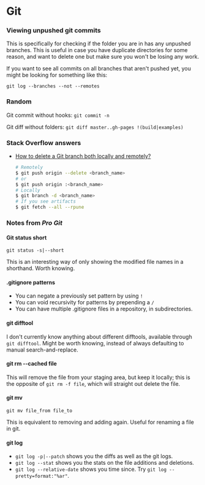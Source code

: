 # Git

### Viewing unpushed git commits

This is specifically for checking if the folder you are in has any unpushed branches. This is useful in case you have duplicate directories for some reason, and want to delete one but make sure you won't be losing any work.

If you want to see all commits on all branches that aren't pushed yet, you might be looking for something like this:

    git log --branches --not --remotes

### Random

Git commit without hooks: `git commit -n`

Git diff without folders: `git diff master..gh-pages !(build|examples)`

### Stack Overflow answers

- [How to delete a Git branch both locally and remotely?](https://stackoverflow.com/questions/2003505/how-to-delete-a-git-branch-both-locally-and-remotely)

    ```sh
    # Remotely
    $ git push origin --delete <branch_name>
    # or
    $ git push origin :<branch_name>
    # Locally
    $ git branch -d <branch_name>
    # If you see artifacts
    $ git fetch --all --rpune
    ```

### Notes from _Pro Git_

#### Git status short

```
git status -s|--short
```

This is an interesting way of only showing the modified file names in a shorthand. Worth knowing.

#### .gitignore patterns

* You can negate a previously set pattern by using `!`
* You can void recursivity for patterns by prepending a `/`
* You can have multiple .gitignore files in a repository, in subdirectories.

#### git difftool

I don't currently know anything about different difftools, available through `git difftool`. Might be worth knowing, instead of always defaulting to manual search-and-replace.

#### git rm --cached file

This will remove the file from your staging area, but keep it locally; this is the opposite of `git rm -f file`, which will straight out delete the file.

#### git mv

`git mv file_from file_to`

This is equivalent to removing and adding again. Useful for renaming a file in git.

#### git log

* `git log -p|--patch` shows you the diffs as well as the git logs.
* `git log --stat` shows you the stats on the file additions and deletions.
* `git log --relative-date` shows you time since. Try `git log --pretty=format:"%ar"`.
